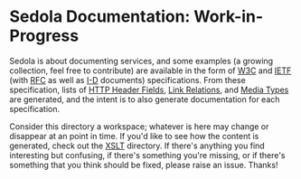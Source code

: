 # Sedola Documentation: Work-in-Progress

Sedola is about documenting services, and some examples (a growing collection, feel free to contribute) are available in the form of [W3C](W3C/) and [IETF](IETF/) (with [RFC](IETF/RFC/) as well as [I-D](IETF/I-D) documents) specifications. From these specification, lists of [HTTP Header Fields](headers.md), [Link Relations](linkrels.md), and [Media Types](mediatypes.md) are generated, and the intent is to also generate documentation for each specification.

Consider this directory a workspace; whatever is here may change or disappear at an point in time. If you'd like to see how the content is generated, check out the [XSLT](../XSLT/) directory. If there's anything you find interesting but confusing, if there's something you're missing, or if there's something that you think should be fixed, please raise an issue. Thanks!